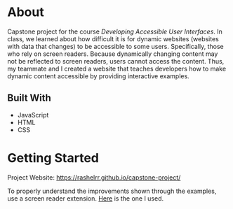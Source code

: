 # About
Capstone project for the course *Developing Accessible User Interfaces*. In class, we learned about how difficult it is for dynamic websites 
(websites with data that changes) to be accessible to some users. Specifically, those who rely on screen readers. 
Because dynamically changing content may not be reflected to screen readers, users cannot access the content. Thus, my teammate and I created a 
website that teaches developers how to make dynamic content accessible by providing interactive examples.


## Built With
- JavaScript
- HTML
- CSS

# Getting Started
Project Website: <https://rashelrr.github.io/capstone-project/>

To properly understand the improvements shown through the examples, use a screen reader extension. 
[Here](https://chrome.google.com/webstore/detail/screen-reader/kgejglhpjiefppelpmljglcjbhoiplfn) is the one I used.
